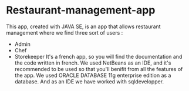 # Restaurant-management-app

This app, created with JAVA SE, is an app that allows restaurant management where we find three sort of users : 
- Admin
- Chef
- Storekeeper
It's a french app, so you will find the documentation and the code written in french.
We used NetBeans as an IDE, and it's recommended to be used so that you'll benifit from all the features of the app.
We used ORACLE DATABASE 11g enterprise edition as a database. And as an IDE we have worked with sqldevelopper.
